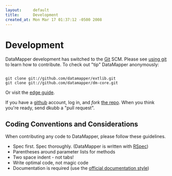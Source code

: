 ```yaml
---
layout:     default
title:      Development
created_at: Mon Mar 17 01:37:12 -0500 2008
---
```


Development
===========

DataMapper development has switched to the [Git](http://git-scm.com/) SCM. Please
see [using git](/using-git) to learn how to contribute.
To check out "tip" DataMapper anonymously:

<pre><code class="language-bash">
git clone git://github.com/datamapper/extlib.git
git clone git://github.com/datamapper/dm-core.git
</code></pre>

Or visit the [edge guide](/articles/stunningly_easy_way_to_live_on_the_edge).

If you have a [github](http://github.com/) account, log in, and _fork_
[the repo](http://github.com/datamapper/dm-core/).
When you think you're ready, send dkubb a "pull request".

Coding Conventions and Considerations
-------------------------------------

When contributing any code to DataMapper, please follow these guidelines.

* Spec first. Spec thoroughly. (DataMapper is written with [RSpec](http://rspec.info/))
* Parentheses around parameter lists for methods
* Two space indent - not tabs!
* Write optimal code, not magic code
* Documentation is required (use the [official documentation style](/docs/))
